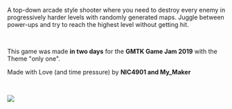 A top-down arcade style shooter where you need to destroy every enemy in progressively harder levels with randomly generated maps. Juggle between power-ups and try to reach the highest level without getting hit.

&nbsp;

This game was made **in two days** for the **GMTK Game Jam 2019** with the Theme "only one".

Made with Love (and time pressure) by **NIC4901 and My_Maker**

&nbsp;

![](https://img.itch.zone/aW1hZ2UvNDYxNTgzLzIzNDc5NjYuZ2lm/347x500/sGl4Ly.gif)